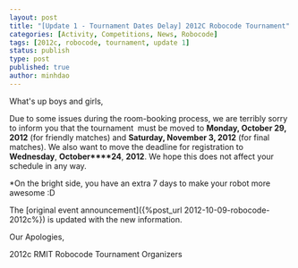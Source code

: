 ```yaml
---
layout: post
title: "[Update 1 - Tournament Dates Delay] 2012C Robocode Tournament"
categories: [Activity, Competitions, News, Robocode]
tags: [2012c, robocode, tournament, update 1]
status: publish
type: post
published: true
author: minhdao
---
```


What's
up boys and girls,

Due to some issues during the room-booking process,
we are terribly sorry to inform you that the tournament  must be moved
to **Monday, October 29, 2012** (for friendly matches) and **Saturday,
November 3, 2012** (for final matches). We also want to move the
deadline for registration to **Wednesday**, **October****24**, **2012**.
We hope this does not affect your schedule in any way.

\*On the bright side, you have an extra 7 days to make your robot more awesome
:D

The
[original event announcement]({%post_url 2012-10-09-robocode-2012c%}) is
updated with the new information.

Our Apologies,

2012c RMIT Robocode
Tournament Organizers
